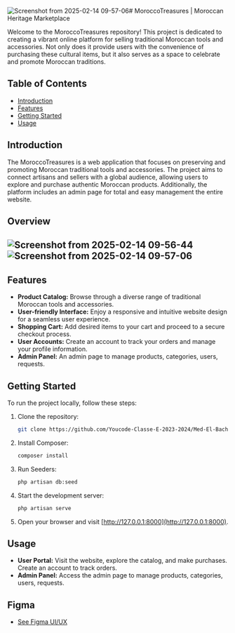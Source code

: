 ![Screenshot from 2025-02-14 09-57-06](https://github.com/user-attachments/assets/bc3f049c-781c-4650-a256-6712d2706249)# MoroccoTreasures | Moroccan Heritage Marketplace

Welcome to the MoroccoTreasures repository! This project is dedicated to creating a vibrant online platform for selling traditional Moroccan tools and accessories. Not only does it provide users with the convenience of purchasing these cultural items, but it also serves as a space to celebrate and promote Moroccan traditions.

## Table of Contents

- [Introduction](#introduction)
- [Features](#features)
- [Getting Started](#getting-started)
- [Usage](#usage)

## Introduction

The MoroccoTreasures is a web application that focuses on preserving and promoting Moroccan traditional tools and accessories. The project aims to connect artisans and sellers with a global audience, allowing users to explore and purchase authentic Moroccan products. Additionally, the platform includes an admin page for total and easy management the entire website.

## Overview
![Screenshot from 2025-02-14 09-56-44](https://github.com/user-attachments/assets/1fd118e9-f62a-4915-9d0d-e1c04b74d942)
![Screenshot from 2025-02-14 09-57-06](https://github.com/user-attachments/assets/98679201-d9cd-46cf-aea4-dcfdcb5df9f2)
---
## Features

- **Product Catalog:** Browse through a diverse range of traditional Moroccan tools and accessories.
- **User-friendly Interface:** Enjoy a responsive and intuitive website design for a seamless user experience.
- **Shopping Cart:** Add desired items to your cart and proceed to a secure checkout process.
- **User Accounts:** Create an account to track your orders and manage your profile information.
- **Admin Panel:** An admin page to manage products, categories, users, requests.

## Getting Started

To run the project locally, follow these steps:

1. Clone the repository:

    ```bash
    git clone https://github.com/Youcode-Classe-E-2023-2024/Med-El-Bachiri_Fil_Rouge.git
    ```

2. Install Composer:

    ```bash
    composer install
    ```

3. Run Seeders:

    ```bash
    php artisan db:seed
    ```

4. Start the development server:

    ```bash
    php artisan serve
    ```

5. Open your browser and visit [http://127.0.0.1:8000](http://127.0.0.1:8000).

## Usage

- **User Portal:** Visit the website, explore the catalog, and make purchases. Create an account to track orders.
- **Admin Panel:** Access the admin page to manage products, categories, users, requests.

## Figma

- [See Figma UI/UX](https://www.figma.com/file/CjNT9ARG93EhLPM2SeWLdv/Fill-Rouge?type=design&node-id=0%3A1&mode=design&t=s6pOZolSqqBlcaGj-1)
